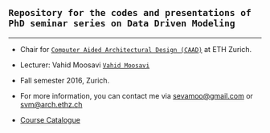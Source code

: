 ## `Repository for the codes and presentations of PhD seminar series on Data Driven Modeling`
---
* Chair for [`Computer Aided Architectural Design (CAAD)`](http://www.caad.arch.ethz.ch/) at ETH Zurich.

* Lecturer: Vahid Moosavi [`Vahid Moosavi`](https://vahidmoosavi.com/)

* Fall semester 2016, Zurich.

* For more information, you can contact me via sevamoo@gmail.com or svm@arch.ethz.ch

* [Course Catalogue](poster-print01.pdf) 
